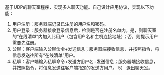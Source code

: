 基于UDP的聊天室程序，实现多人聊天功能。自己设计应用协议，实现以下功能：
1)	用户注册：服务器端记录已注册的用户名和密码。
2)	用户登录：服务器接收登录信息后，检测是否在注册名单内。是，则聊天室的“在线清单”内加入此用户（包含用户名和主机连接地址）；否，则提示用户需要先注册。
3)	公聊：客户端输入公聊命令+发送信息；服务器端接收信息，并按照指令，将信息发送往所有“在线清单”用户。
4)	私聊：客户端输入私聊命令+发送方用户名+发送信息；服务器端接收信息，并按照指令，将信息发送往客户端指定的发送方用户。
5） 退出聊天室。
